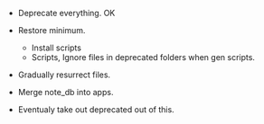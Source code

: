 
- Deprecate everything.
OK

- Restore minimum.
    - Install scripts
    - Scripts, Ignore files in deprecated folders when gen scripts.
- Gradually resurrect files.
- Merge note_db into apps.
- Eventualy take out deprecated out of this.
